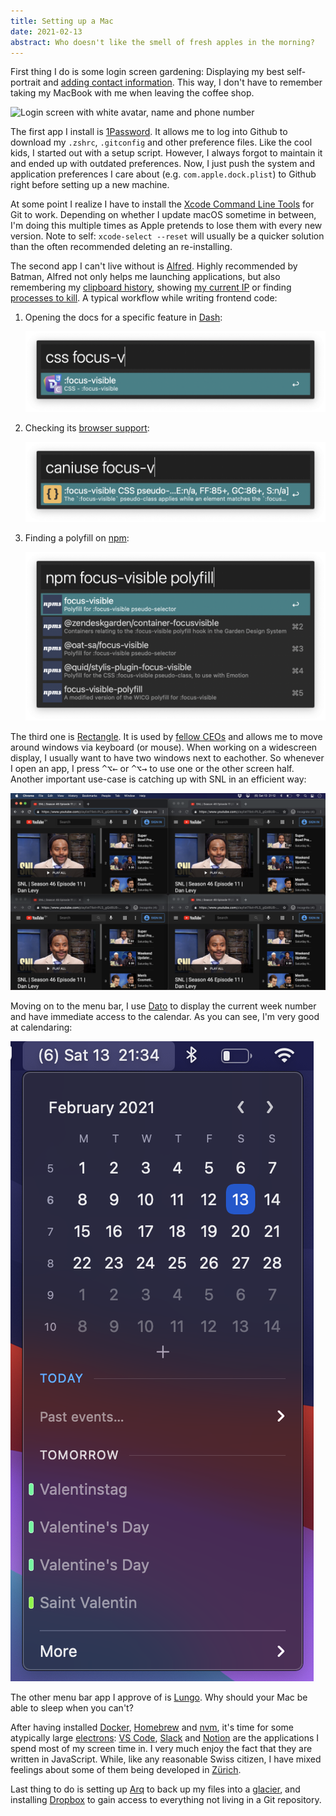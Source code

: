 ```yaml
---
title: Setting up a Mac
date: 2021-02-13
abstract: Who doesn't like the smell of fresh apples in the morning?
---
```


First thing I do is some login screen gardening: Displaying my best self-portrait and [adding contact information](https://support.apple.com/en-bn/guide/mac-help/mh35890/mac). This way, I don't have to remember taking my MacBook with me when leaving the coffee shop.

![Login screen with white avatar, name and phone number](media/login.png)

The first app I install is [1Password](https://1password.com). It allows me to log into Github to download my `.zshrc`, `.gitconfig` and other preference files. Like the cool kids, I started out with a setup script. However, I always forgot to maintain it and ended up with outdated preferences. Now, I just push the system and application preferences I care about (e.g. `com.apple.dock.plist`) to Github right before setting up a new machine.

At some point I realize I have to install the [Xcode Command Line Tools](https://developer.apple.com/xcode/features/#:~:text=Command%20Line%20Tools) for Git to work. Depending on whether I update macOS sometime in between, I'm doing this multiple times as Apple pretends to lose them with every new version. Note to self: `xcode-select --reset` will usually be a quicker solution than the often recommended deleting an re-installing.

The second app I can't live without is [Alfred](https://www.alfredapp.com). Highly recommended by Batman, Alfred not only helps me launching applications, but also remembering my [clipboard history](https://www.alfredapp.com/help/features/clipboard/), showing [my current IP](https://github.com/jeppestaerk/alfred-show-network-info) or finding [processes to kill](https://github.com/SamVerschueren/alfred-fkill). A typical workflow while writing frontend code:

1. Opening the docs for a specific feature in [Dash](https://kapeli.com/dash):

   ![Dash integration in Alfred](media/alfred-dash.png)

2. Checking its [browser support](https://github.com/willfarrell/alfred-caniuse-workflow):

   ![Can i use integration in Alfred](media/alfred-caniuse.png)

3. Finding a polyfill on [npm](https://github.com/sindresorhus/alfred-npms):

   ![npm package search in Alfred](media/alfred-npm.png)

The third one is [Rectangle](https://rectangleapp.com). It is used by [fellow CEOs](https://github.com/rxhanson/Rectangle/commits/master?before=57ac4a51bbb3cd0250f6bbf1d0e23573a2e6dd80+35&branch=master) and allows me to move around windows via keyboard (or mouse). When working on a widescreen display, I usually want to have two windows next to eachother. So whenever I open an app, I press <kbd>^⌥←</kbd> or <kbd>^⌥→</kbd> to use one or the other screen half. Another important use-case is catching up with SNL in an efficient way:

![Four windows displaying the SNL YouTube channel](media/snl.png)

Moving on to the menu bar, I use [Dato](https://sindresorhus.com/dato) to display the current week number and have immediate access to the calendar. As you can see, I'm very good at calendaring:

![Screenshot of expanded calendar view in Dato](media/dato.png)

The other menu bar app I approve of is [Lungo](https://sindresorhus.com/lungo). Why should your Mac be able to sleep when you can't?

After having installed [Docker](https://www.docker.com), [Homebrew](https://brew.sh) and [nvm](https://github.com/nvm-sh/nvm), it's time for some atypically large [electrons](https://www.electronjs.org): [VS Code](https://code.visualstudio.com), [Slack](https://slack.com) and [Notion](https://www.notion.so) are the applications I spend most of my screen time in. I very much enjoy the fact that they are written in JavaScript. While, like any reasonable Swiss citizen, I have mixed feelings about some of them being developed in [Zürich](https://channel9.msdn.com/Events/TechDays/TechDays16Baden/Keynote-1-Visual-Studio-Code-made-in-Switzerland).

Last thing to do is setting up [Arq](https://www.arqbackup.com) to back up my files into a [glacier](https://aws.amazon.com/glacier/), and installing [Dropbox](https://www.dropbox.com) to gain access to everything not living in a Git repository.
